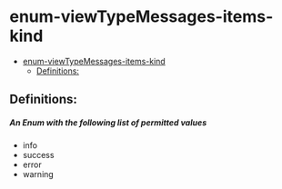 <a name="enum-viewtypemessages-items-kind"></a>
# enum-viewTypeMessages-items-kind
* [enum-viewTypeMessages-items-kind](#enum-viewtypemessages-items-kind)
    * [Definitions:](#enum-viewtypemessages-items-kind-definitions)

<a name="enum-viewtypemessages-items-kind-definitions"></a>
## Definitions:
<a name="enum-viewtypemessages-items-kind-definitions-an-enum-with-the-following-list-of-permitted-values"></a>
##### An Enum with the following list of permitted values
- info
- success
- error
- warning
